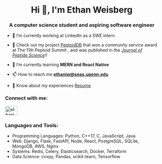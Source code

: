 <h1 align="center">Hi 👋, I'm Ethan Weisberg</h1>
<h3 align="center">A computer science student and aspiring software engineer</h3>

- 🔭 I’m currently working at LinkedIn as a SWE intern

- 🎉 Check out my project [PeptoidDB](https://databank.peptoids.org/) that won a community service award at The 11th Peptoid Summit , and was published in the [_Journal of Peptide Science_](https://doi.org/10.1002/pep2.24307)!!
 
- 🌱 I’m currently learning **MERN and React Native**

- 📫 How to reach me **ethaniw@seas.upenn.edu**

- 📄 Know about my experiences [Resume](https://www.overleaf.com/read/bphfydbrcwnk#92676d)

<h3 align="left">Connect with me:</h3>
<p align="left">
<a href="https://linkedin.com/in/ethaniweisberg" target="blank"><img align="center" src="https://raw.githubusercontent.com/rahuldkjain/github-profile-readme-generator/master/src/images/icons/Social/linked-in-alt.svg" alt="ethaniweisberg" height="30" width="40" /></a>
</p>

<h3 align="left">Languages and Tools:</h3>

- Programming Languages: Python, C++17, C, JavaScript, Java
- Web: Django, Flask, FastAPI, Node, React, PostgreSQL, SQLite, MongoDB, AWS, Nginx
- Systems: Redis, Celery, Elasticsearch, Docker, Terraform
- Data Science: cvxpy, Pandas, scikit-learn, Tensorflow
